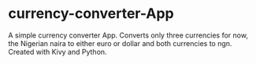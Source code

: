 # currency-converter-App
A simple currency converter App. Converts only three currencies for now, the Nigerian naira to either euro or dollar and both currencies to ngn. Created with Kivy and Python.
